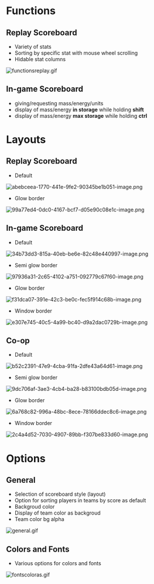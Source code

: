 # Functions

## Replay  Scoreboard

* Variety of stats
* Sorting by specific stat with mouse wheel scrolling
* Hidable stat columns

![functionsreplay.gif](./../../Media/functionsreplay.gif)

## In-game Scoreboard

* giving/requesting mass/energy/units
* display of mass/energy **in storage** while holding **shift**
* display of mass/energy **max storage** while holding **ctrl**

# Layouts

## Replay  Scoreboard

* Default

![abebceea-1770-441e-9fe2-90345be1b051-image.png](./../../Media/abebceea-1770-441e-9fe2-90345be1b051-image.png)

* Glow border

![99a77ed4-0dc0-4167-bcf7-d05e90c08e1c-image.png](./../../Media/99a77ed4-0dc0-4167-bcf7-d05e90c08e1c-image.png)

## In-game Scoreboard

* Default

![34b73dd3-815a-40eb-be6e-82c48e440997-image.png](./../../Media/34b73dd3-815a-40eb-be6e-82c48e440997-image.png)

* Semi glow border

![97936a31-2c65-4102-a751-092779c67f60-image.png](./../../Media/97936a31-2c65-4102-a751-092779c67f60-image.png)

* Glow border

![f31dca07-391e-42c3-be0c-fec5f914c68b-image.png](./../../Media/f31dca07-391e-42c3-be0c-fec5f914c68b-image.png)

* Window border

![e307e745-40c5-4a99-bc40-d9a2dac0729b-image.png](./../../Media/e307e745-40c5-4a99-bc40-d9a2dac0729b-image.png)

## Co-op

* Default

![b52c2391-47e9-4cba-91fa-2dfe43a64d61-image.png](./../../Media/b52c2391-47e9-4cba-91fa-2dfe43a64d61-image.png)

* Semi glow border

![9dc706af-3ae3-4cb4-ba28-b83100bdb05d-image.png](./../../Media/9dc706af-3ae3-4cb4-ba28-b83100bdb05d-image.png)

* Glow border

![6a768c82-996a-48bc-8ece-78166ddec8c6-image.png](./../../Media/6a768c82-996a-48bc-8ece-78166ddec8c6-image.png)

* Window border

![2c4a4d52-7030-4907-89bb-f307be833d60-image.png](./../../Media/2c4a4d52-7030-4907-89bb-f307be833d60-image.png)

# Options

## General

* Selection of scoreboard style (layout)
* Option for sorting players in teams by score as default
* Backgroud color
* Display of team color as backgroud
* Team color bg alpha

![general.gif](./../../Media/general.gif)

## Colors and Fonts

* Various options for colors and fonts

![fontscoloras.gif](./../../Media/fontscoloras.gif)
